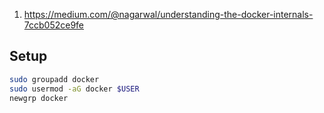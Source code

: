 
1. https://medium.com/@nagarwal/understanding-the-docker-internals-7ccb052ce9fe


## Setup

```sh
sudo groupadd docker
sudo usermod -aG docker $USER
newgrp docker 
```